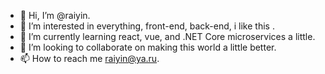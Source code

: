 - 👋 Hi, I’m @raiyin.
- 👀 I’m interested in everything, front-end, back-end, i like this .
- 🌱 I’m currently learning react, vue, and .NET Core microservices a little.
- 💞️ I’m looking to collaborate on making this world a little better.
- 📫 How to reach me raiyin@ya.ru.

<!---
raiyin/raiyin is a ✨ special ✨ repository because its `README.md` (this file) appears on your GitHub profile.
You can click the Preview link to take a look at your changes.
--->

